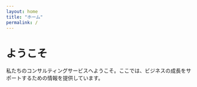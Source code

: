 ```yaml
---
layout: home
title: "ホーム"
permalink: /
---
```


# ようこそ

私たちのコンサルティングサービスへようこそ。ここでは、ビジネスの成長をサポートするための情報を提供しています。
